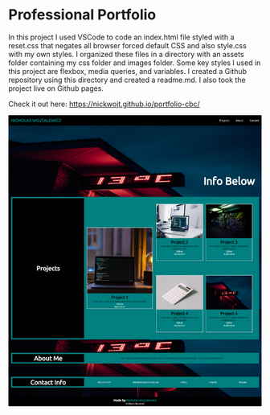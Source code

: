 # Professional Portfolio

In this project I used VSCode to code an index.html file styled with a reset.css that negates all browser forced default CSS and also style.css with my own styles. I organized these files in a directory with an assets folder containing my css folder and images folder. Some key styles I used in this project are flexbox, media queries, and variables. I created a Github repository using this directory and created a readme.md. I also took the project live on Github pages. 

Check it out here: https://nickwojt.github.io/portfolio-cbc/

![Project](./pPortfolio.png "Completed Project")
